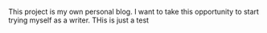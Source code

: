 This project is my own personal blog. I want to take this opportunity to start trying myself 
as a writer. 
THis is just a test